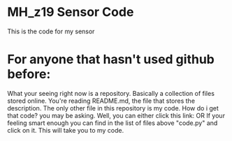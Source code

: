 # MH_z19 Sensor Code
This is the code for my sensor
# For anyone that hasn't used github before:
What your seeing right now is a repository. Basically a collection of files
stored online. You're reading README.md, the file that stores the description.
The only other file in this repository is my code. How do i get that code? you may be asking.
Well, you can either click this link: 
OR
If your feeling smart enough you can find in the list of files above "code.py" and click on it. 
This will take you to my code.
